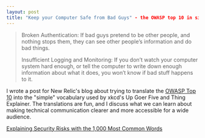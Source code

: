 ```yaml
---
layout: post
title: "Keep your Computer Safe from Bad Guys" - the OWASP top 10 in simple language
---
```


> Broken Authentication: If bad guys pretend to be other people, and nothing stops them, they can see other people’s information and do bad things.
>
> Insufficient Logging and Monitoring: If you don’t watch your computer system hard enough, or tell the computer to write down enough information about what it does, you won’t know if bad stuff happens to it.

I wrote a post for New Relic's blog about trying to translate the [OWASP Top 10](https://owasp.org/www-project-top-ten/)
into the "simple" vocabulary used by xkcd's Up Goer Five and Thing Explainer.
The translations are fun, and I discuss what we can learn about making technical
communication clearer and more accessible for a wide audience.

[Explaining Security Risks with the 1,000 Most Common Words](https://blog.newrelic.com/culture/security-1000-most-common-words/)
